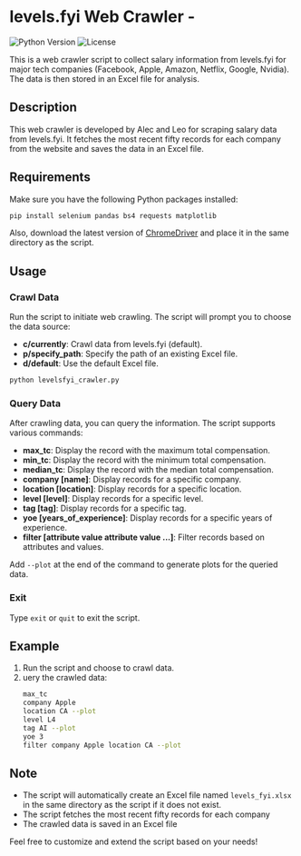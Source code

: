 # levels.fyi Web Crawler - 
![Python Version](https://img.shields.io/badge/python-v3.8%2B-blue)
![License](https://img.shields.io/badge/license-MIT-green)

This is a web crawler script to collect salary information from levels.fyi for major tech companies (Facebook, Apple, Amazon, Netflix, Google, Nvidia). The data is then stored in an Excel file for analysis.

## Description
This web crawler is developed by Alec and Leo for scraping salary data from levels.fyi. It fetches the most recent fifty records for each company from the website and saves the data in an Excel file.

## Requirements
Make sure you have the following Python packages installed:
```bash
pip install selenium pandas bs4 requests matplotlib
```
Also, download the latest version of [ChromeDriver](https://chromedriver.chromium.org/downloads) and place it in the same directory as the script.

## Usage

### Crawl Data
Run the script to initiate web crawling. The script will prompt you to choose the data source:

- **c/currently**: Crawl data from levels.fyi (default).
- **p/specify_path**: Specify the path of an existing Excel file.
- **d/default**: Use the default Excel file.

```bash
python levelsfyi_crawler.py
```

### Query Data

After crawling data, you can query the information. The script supports various commands:

- **max_tc**: Display the record with the maximum total compensation.
- **min_tc**: Display the record with the minimum total compensation.
- **median_tc**: Display the record with the median total compensation.
- **company [name]**: Display records for a specific company.
- **location [location]**: Display records for a specific location.
- **level [level]**: Display records for a specific level.
- **tag [tag]**: Display records for a specific tag.
- **yoe [years_of_experience]**: Display records for a specific years of experience.
- **filter [attribute value attribute value ...]**: Filter records based on attributes and values.

Add ```--plot``` at the end of the command to generate plots for the queried data.

### Exit
Type ```exit``` or ```quit``` to exit the script.

## Example
1. Run the script and choose to crawl data.
2. uery the crawled data:
    ```bash
    max_tc
    company Apple
    location CA --plot
    level L4
    tag AI --plot
    yoe 3
    filter company Apple location CA --plot
    ```

## Note
- The script will automatically create an Excel file named ```levels_fyi.xlsx``` in the same directory as the script if it does not exist.
- The script fetches the most recent fifty records for each company
- The crawled data is saved in an Excel file

Feel free to customize and extend the script based on your needs!

